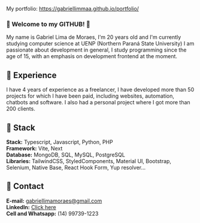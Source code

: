 My portfolio:
https://gabriellimmaa.github.io/portfolio/

### :large_blue_diamond: Welcome to my GITHUB! :wave:
My name is Gabriel Lima de Moraes, I'm 20 years old and I'm currently studying computer science at UENP (Northern Paraná State University)
I am passionate about development in general, I study
programming since the age of 15, with an emphasis on development
frontend at the moment.

## :large_blue_diamond: Experience
I have 4 years of experience as a freelancer, I have developed more than 50 projects for which I have been paid, including websites, automation, chatbots and software. I also had a personal project where I got more than 200 clients.

## :large_blue_diamond: Stack
<b>Stack:</b> Typescript, Javascript, Python, PHP</br>
<b>Framework:</b> Vite, Next</br>
<b>Database:</b> MongoDB, SQL, MySQL, PostgreSQL</br>
<b>Libraries:</b> TailwindCSS, StyledComponents, Material UI, Bootstrap, Selenium, Native Base, React Hook Form, Yup resolver...

## :large_blue_diamond: Contact
<b>E-mail:</b> gabriellimamoraes@gmail.com </br>
<b>LinkedIn:</b> [Click here](https://www.linkedin.com/in/gabriel-lima-5263681aa/)</br>
<b>Cell and Whatsapp:</b> (14) 99739-1223 </br>
